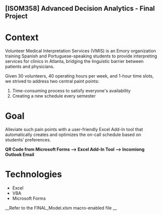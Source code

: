 ## [ISOM358] Advanced Decision Analytics - Final Project

# Context
Volunteer Medical Interpretation Services (VMIS) is an Emory organization training Spanish and Portuguese-speaking students to provide interpreting services for clinics in Atlanta, bridging the linguistic barrier between patients and physicians.

Given 30 volunteers, 40 operating hours per week, and 1-hour time slots, we strived to address two central paint points:
  1. Time-consuming process to satisfy everyone's availability
  2. Creating a new schedule every semester

# Goal
Alleviate such pain points with a user-friendly Excel Add-In tool that automatically creates and optimizes the on-call schedule based on students’ preferences.

  **QR Code from Microsoft Forms --> Excel Add-In Tool --> Incomiong Outlook Email**

# Technologies
* Excel
* VBA
* Microsoft Forms

__Refer to the FINAL_Model.xlsm macro-enabled file  __
